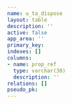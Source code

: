 ```yaml
---
name: u_ta_dispose
layout: table
description: ''
active: false
app_area: ''
primary_key: 
indexes: []
columns:
- name: prop_ref
  type: varchar(30)
  description: ''
relations: []
pseudo_pk: 
---
```


